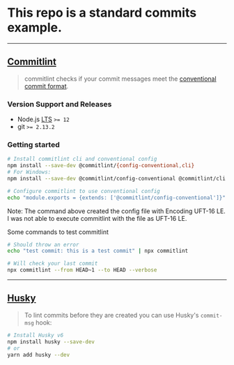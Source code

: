 # This repo is a standard commits example.

---

## [Commitlint](https://github.com/conventional-changelog/commitlint/)

> commitlint checks if your commit messages meet the [conventional commit format](https://conventionalcommits.org).

### Version Support and Releases

- Node.js [LTS](https://github.com/nodejs/LTS#lts-schedule) `>= 12`
- git `>= 2.13.2`

### Getting started

```sh
# Install commitlint cli and conventional config
npm install --save-dev @commitlint/{config-conventional,cli}
# For Windows:
npm install --save-dev @commitlint/config-conventional @commitlint/cli

# Configure commitlint to use conventional config
echo "module.exports = {extends: ['@commitlint/config-conventional']}" > commitlint.config.js
```

Note: 
The command above created the config file with Encoding UFT-16 LE. I was not able to execute commitlint with the file as UFT-16 LE.

Some commands to test commitlint

```sh
# Should throw an error
echo "test commit: this is a test commit" | npx commitlint

# Will check your last commit
npx commitlint --from HEAD~1 --to HEAD --verbose
```

---

## [Husky](https://github.com/typicode/husky)

> To lint commits before they are created you can use Husky's `commit-msg` hook:

```sh
# Install Husky v6
npm install husky --save-dev
# or
yarn add husky --dev
```